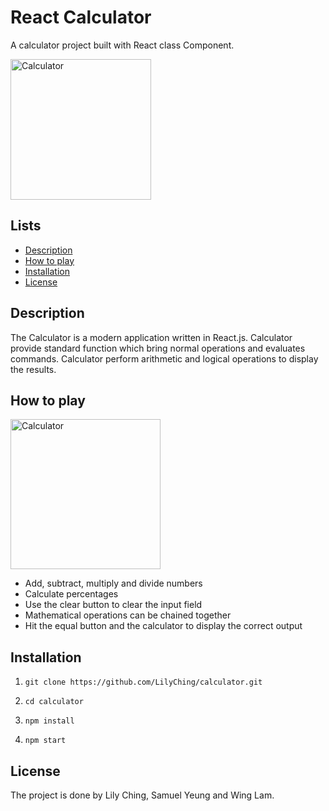 # React Calculator
A calculator project built with React class Component.

<img width="225" alt="Calculator" src="https://user-images.githubusercontent.com/106130121/182583964-d5a9d175-7f37-4053-8da0-d9f668d54fe0.png">

## Lists
* [Description](#description)
* [How to play](#how-to-play)
* [Installation](#installation)
* [License](#license)

## Description
The Calculator is a modern application written in React.js. Calculator provide standard function which bring normal operations and evaluates commands. Calculator perform arithmetic and logical operations to display the results.

## How to play
<img width="240" alt="Calculator" src="https://user-images.githubusercontent.com/106130121/182590007-42c4eb39-a377-4070-9876-c6bab535d81f.gif">

* Add, subtract, multiply and divide numbers
* Calculate percentages
* Use the clear button to clear the input field
* Mathematical operations can be chained together
* Hit the equal button and the calculator to display the correct output

##  Installation

1. `git clone https://github.com/LilyChing/calculator.git`

2. `cd calculator`

3. `npm install`

4. `npm start`

## License

The project is done by Lily Ching, Samuel Yeung and Wing Lam.
